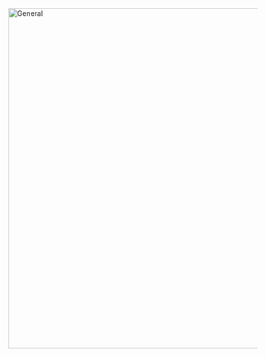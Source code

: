 <img width="688" alt="General" src="https://github.com/user-attachments/assets/6d6e6c03-6c51-480d-8089-3ad407ac408c" />

